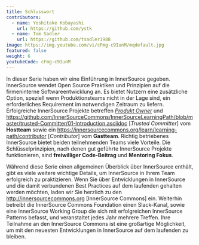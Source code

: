 ```yaml
---
title: Schlusswort
contributors:
  - name: Yoshitake Kobayashi
    url: https://github.com/ystk
  - name: Tom Sadler
    url: https://github.com/tsadler1988
image: https://img.youtube.com/vi/cFmg-c9IunM/mqdefault.jpg
featured: false
weight: 6
youtubeCode: cFmg-c9IunM
---
```

<div class="paragraph">
<p>In dieser Serie haben wir eine Einführung in InnerSource gegeben.
InnerSource wendet Open Source Praktiken und Prinzipien auf die firmeninterne Softwareentwicklung an.
Es bietet Nutzern eine zusätzliche Option, speziell wenn Produktionsteams nicht in der Lage sind, ein erforderliches Requirement im notwendigen Zeitraum zu liefern.
Erfolgreiche InnerSource Projekte betreffen <a href="https://innersourcecommons.org/learn/learning-path/product-owner"><em>Produkt Owner</em></a> und <a href="https://github.com/InnerSourceCommons/InnerSourceLearningPath/blob/master/trusted-Committer/01-Introduction.asciidoc" class="bare">https://github.com/InnerSourceCommons/InnerSourceLearningPath/blob/master/trusted-Committer/01-Introduction.asciidoc</a> [<em>Trusted Committer</em>] vom <strong>Hostteam</strong> sowie ein <a href="https://innersourcecommons.org/learn/learning-path/contributor" class="bare">https://innersourcecommons.org/learn/learning-path/contributor</a> [<em>Contributor</em>] vom <strong>Gastteam</strong>.
Richtig betriebenes InnerSource bietet beiden teilnehmenden Teams viele Vorteile.
Die Schlüsselprinzipien, nach denen gut geführte InnerSource Projekte funktionieren, sind <strong>freiwilliger Code-Beitrag</strong> und <strong>Mentoring Fokus</strong>.</p>
</div>
<div class="paragraph">
<p>Während diese Serie einen allgemeinen Überblick über InnerSource enthält, gibt es viele weitere wichtige Details, um InnerSource in Ihrem Team erfolgreich zu praktizieren.
Wenn Sie über Entwicklungen in InnerSource und die damit verbundenen Best Practices auf dem laufenden gehalten werden möchten, laden wir Sie herzlich zu den <a href="http://innersourcecommons.org" class="bare">http://innersourcecommons.org</a> [InnerSource Commons] ein.
Weiterhin betreibt die InnerSource Commons Foundation einen Slack-Kanal, sowie eine InnerSource Working Group die sich mit erfolgreichen InnerSource Patterns befasst, und veranstaltet jedes Jahr mehrere Treffen.
Ihre Teilnahme an den InnerSource Commons ist eine großartige Möglichkeit, um mit den neuesten Entwicklungen in InnerSource auf dem laufenden zu bleiben.</p>
</div>
<!--- This file autogenerated from https://github.com/InnerSourceCommons/InnerSourceLearningPath/blob/master/scripts -->